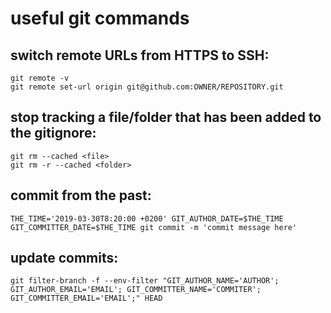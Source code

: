 # useful git commands

## switch remote URLs from HTTPS to SSH:

```
git remote -v
git remote set-url origin git@github.com:OWNER/REPOSITORY.git
```

## stop tracking a file/folder that has been added to the gitignore:

```
git rm --cached <file>
git rm -r --cached <folder>
```

## commit from the past:

```
THE_TIME='2019-03-30T8:20:00 +0200' GIT_AUTHOR_DATE=$THE_TIME GIT_COMMITTER_DATE=$THE_TIME git commit -m 'commit message here'
```

## update commits:

```
git filter-branch -f --env-filter "GIT_AUTHOR_NAME='AUTHOR'; GIT_AUTHOR_EMAIL='EMAIL'; GIT_COMMITTER_NAME='COMMITER'; GIT_COMMITTER_EMAIL='EMAIL';" HEAD
```
